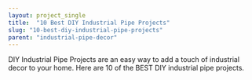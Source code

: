 ```yaml
---
layout: project_single
title:  "10 Best DIY Industrial Pipe Projects"
slug: "10-best-diy-industrial-pipe-projects"
parent: "industrial-pipe-decor"
---
```

DIY Industrial Pipe Projects are an easy way to add a touch of industrial decor to your home. Here are 10 of the BEST DIY industrial pipe projects.